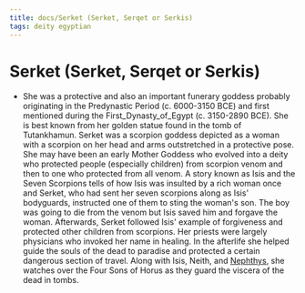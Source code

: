 ```yaml
---
title: docs/Serket (Serket, Serqet or Serkis)
tags: deity egyptian
---
```


# Serket (Serket, Serqet or Serkis)
- She was a protective and also an important funerary goddess probably originating in the Predynastic Period (c. 6000-3150 BCE) and first mentioned during the First_Dynasty_of_Egypt (c. 3150-2890 BCE). She is best known from her golden statue found in the tomb of Tutankhamun. Serket was a scorpion goddess depicted as a woman with a scorpion on her head and arms outstretched in a protective pose. She may have been an early Mother Goddess who evolved into a deity who protected people (especially children) from scorpion venom and then to one who protected from all venom. A story known as Isis and the Seven Scorpions tells of how Isis was insulted by a rich woman once and Serket, who had sent her seven scorpions along as Isis' bodyguards, instructed one of them to sting the woman's son. The boy was going to die from the venom but Isis saved him and forgave the woman. Afterwards, Serket followed Isis' example of forgiveness and protected other children from scorpions. Her priests were largely physicians who invoked her name in healing. In the afterlife she helped guide the souls of the dead to paradise and protected a certain dangerous section of travel. Along with Isis, Neith, and [Nephthys](Nephthys.md), she watches over the Four Sons of Horus as they guard the viscera of the dead in tombs.